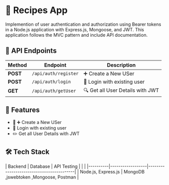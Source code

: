 # 📌 Recipes App

Implemention of user authentication and authorization using Bearer tokens in a Node.js application with Express.js, Mongoose, and JWT. This application follows the MVC pattern and include API documentation.



## 📌 API Endpoints
| Method   | Endpoint          | Description                   |
|----------|------------------|-------------------------------|
| **POST** | `/api/auth/register`   | ➕ Create a New USer        |
|**POST**  | `/api/auth/login`   | 📜 Login with existing user         |
| **GET**  | `/api/auth/getUser` | 🔍 Get all User Details with JWT |



## 🚀 Features
- 📝  ➕ Create a New USer  
- 📄 Login with existing user
- ✏️  Get all User Details with JWT

 

## 🛠️ Tech Stack
| Backend   | Database          | API Testing   |            |        |
|----------|------------------|------------------------------------------|
| Node.js, Express.js | MongoDB ,jswebtoken ,Mongoose, Postman      |
